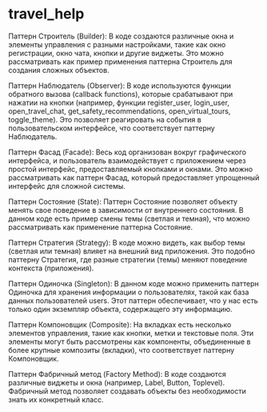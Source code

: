 # travel_help
Паттерн Строитель (Builder): В коде создаются различные окна и элементы управления с разными настройками, такие как окно регистрации, окно чата, кнопки и другие виджеты. Это можно рассматривать как пример применения паттерна Строитель для создания сложных объектов.

Паттерн Наблюдатель (Observer): В коде используются функции обратного вызова (callback functions), которые срабатывают при нажатии на кнопки (например, функции register_user, login_user, open_travel_chat, get_safety_recommendations, open_virtual_tours, toggle_theme). Это позволяет реагировать на события в пользовательском интерфейсе, что соответствует паттерну Наблюдатель.

Паттерн Фасад (Facade): Весь код организован вокруг графического интерфейса, и пользователь взаимодействует с приложением через простой интерфейс, предоставляемый кнопками и окнами. Это можно рассматривать как паттерн Фасад, который предоставляет упрощенный интерфейс для сложной системы.

Паттерн Состояние (State): Паттерн Состояние позволяет объекту менять свое поведение в зависимости от внутреннего состояния. В данном коде есть пример смены темы (светлая и темная), что можно рассматривать как применение паттерна Состояние.

Паттерн Стратегия (Strategy): В коде можно видеть, как выбор темы (светлая или темная) влияет на внешний вид приложения. Это подобно паттерну Стратегия, где разные стратегии (темы) меняют поведение контекста (приложения).

Паттерн Одиночка (Singleton): В данном коде можно применить паттерн Одиночка для хранения информации о пользователях, такой как база данных пользователей users. Этот паттерн обеспечивает, что у нас есть только один экземпляр объекта, содержащего эту информацию.

Паттерн Компоновщик (Composite): На вкладках есть несколько элементов управления, такие как кнопки, метки и текстовые поля. Эти элементы могут быть рассмотрены как компоненты, объединенные в более крупные композиты (вкладки), что соответствует паттерну Компоновщик.

Паттерн Фабричный метод (Factory Method): В коде создаются различные виджеты и окна (например, Label, Button, Toplevel). Фабричный метод позволяет создавать объекты без необходимости знать их конкретный класс.
